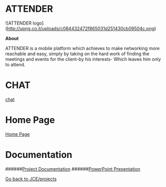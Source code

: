 # ATTENDER

![ATTENDER logo] (http://upng.co.il/uploads/c084432472f865031d251430cb09504c.png)

<b>About</b><br>
</p>
ATTENDER  is a mobile platform which achieves to make networking more reachable and easy, simply by taking on the hard work of finding the meetings and events for the client-by his interests- Which leaves him only to attend. 
</p>

# CHAT

[chat](https://gitter.im/denbedilov/ATTENDER?utm_source=badge&utm_medium=badge&utm_campaign=pr-badge&utm_content=badge)

# Home Page

[Home Page]( https://github.com/denbedilov/ATTENDER/wiki)

# Documentation
######[Project Documentation](https://www.dropbox.com/s/9ixz4wwwpg6ccfv/Attender.docx?dl=0)
######[PowerPoint Presentation](http://app.emaze.com/@AOTQROTW/attender#1)


[Go back to JCE/projects](https://github.com/jce-il/se-class/wiki/Projects)



